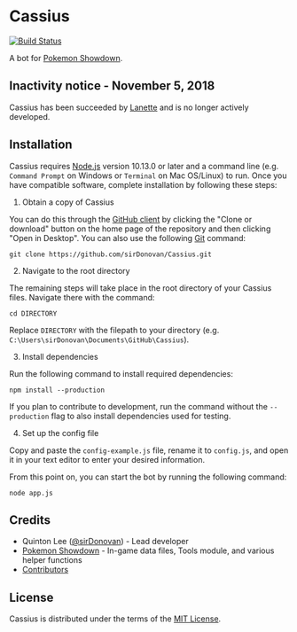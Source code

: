 # Cassius
[![Build Status](https://travis-ci.org/sirDonovan/Cassius.svg)](https://travis-ci.org/sirDonovan/Cassius)

A bot for [Pokemon Showdown][1].

  [1]: https://github.com/Zarel/Pokemon-Showdown

## Inactivity notice - November 5, 2018
Cassius has been succeeded by [Lanette][2] and is no longer actively developed.

  [2]: https://github.com/sirDonovan/Lanette

## Installation
Cassius requires [Node.js][3] version 10.13.0 or later and a command line (e.g. `Command Prompt` on Windows or `Terminal` on Mac OS/Linux) to run. Once you have compatible software, complete installation by following these steps:

1. Obtain a copy of Cassius

  You can do this through the [GitHub client][4] by clicking the "Clone or download" button on the home page of the repository and then clicking "Open in Desktop". You can also use the following [Git][5] command:
  
  `git clone https://github.com/sirDonovan/Cassius.git`

  [3]: https://nodejs.org/
  [4]: https://desktop.github.com/
  [5]: https://git-scm.com/

2. Navigate to the root directory

  The remaining steps will take place in the root directory of your Cassius files. Navigate there with the command:

  `cd DIRECTORY`
  
  Replace `DIRECTORY` with the filepath to your directory (e.g. `C:\Users\sirDonovan\Documents\GitHub\Cassius`).

3. Install dependencies

  Run the following command to install required dependencies:

  `npm install --production`

  If you plan to contribute to development, run the command without the `--production` flag to also install dependencies used for testing.

4. Set up the config file

  Copy and paste the `config-example.js` file, rename it to `config.js`, and open it in your text editor to enter your desired information.

From this point on, you can start the bot by running the following command:

  `node app.js`

## Credits

  * Quinton Lee ([@sirDonovan][6]) - Lead developer
  * [Pokemon Showdown][1] - In-game data files, Tools module, and various helper functions
  * [Contributors][7]

  [6]: https://github.com/sirDonovan
  [7]: https://github.com/sirDonovan/Cassius/graphs/contributors

## License

  Cassius is distributed under the terms of the [MIT License][8].

  [8]: https://github.com/sirDonovan/Cassius/blob/master/LICENSE
